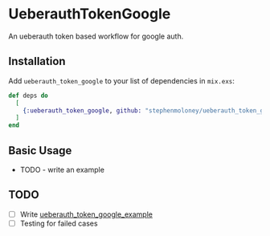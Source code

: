 # UeberauthTokenGoogle

An ueberauth token based workflow for google auth.

## Installation

Add `ueberauth_token_google` to your list of dependencies in `mix.exs`:

```elixir
def deps do
  [
    {:ueberauth_token_google, github: "stephenmoloney/ueberauth_token_google"}
  ]
end
```

## Basic Usage

- TODO - write an example
 
## TODO
 
- [ ] Write [ueberauth_token_google_example](https://github.com/stephenmoloney/ueberauth_token_google_example) 
- [ ] Testing for failed cases

